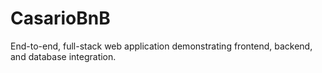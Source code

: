 # CasarioBnB
End-to-end, full-stack web application demonstrating frontend, backend, and database integration.
